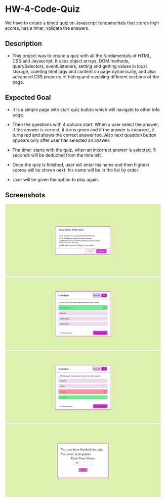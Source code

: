 # HW-4-Code-Quiz

We have to create a timed quiz on Javascript fundamentals that stores high scores, has a timer,
validate the answers.

## Description

* This project was to create a quiz with all the fundamentals of HTML, CSS and Javascript.
  It uses object arrays, DOM methods, querySelectors, eventListeners, setting and getting values in local storage,
  craeting html tags and content on page dynamically, and also advanced CSS property of hiding and revealing different
  sections of the page.

## Expected Goal

* It is a simple page with start quiz button which will navigate to other info page.

* Then the questions with 4 options start. When a user select the answer, if the answer is correct, it turns green and if the answer is incorrect, it turns red and shows the correct answer too. Also next question button appears only after user has selected an answer.

* The timer starts with the quiz, when an incorrect answer is selected, 5 seconds will be deducted from the time left.

* Once the quiz is finished, user will enter his name and then highest scores will be shown next, his name will be in the list by order.

* User will be given the option to play again.

## Screenshots

![Info page](./assets/images/Screenshot-1.png)
![Correct answer](./assets/images/Screenshot-2.png)
![Incorrect answer](./assets/images/Screenshot-3.png)
![Game over](./assets/images/Screenshot-4.png)



